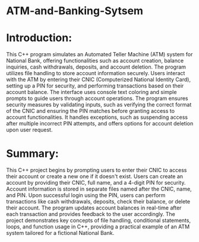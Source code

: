 # ATM-and-Banking-Sytsem
# Introduction:
This C++ program simulates an Automated Teller Machine (ATM) system for National Bank, offering functionalities such as account creation, balance inquiries, cash withdrawals, deposits, and account deletion. The program utilizes file handling to store account information securely. Users interact with the ATM by entering their CNIC (Computerized National Identity Card), setting up a PIN for security, and performing transactions based on their account balance. The interface uses console text coloring and simple prompts to guide users through account operations. The program ensures security measures by validating inputs, such as verifying the correct format of the CNIC and ensuring the PIN matches before granting access to account functionalities. It handles exceptions, such as suspending access after multiple incorrect PIN attempts, and offers options for account deletion upon user request.
# Summary:
This C++ project begins by prompting users to enter their CNIC to access their account or create a new one if it doesn't exist. Users can create an account by providing their CNIC, full name, and a 4-digit PIN for security. Account information is stored in separate files named after the CNIC, name, and PIN. Upon successful login using the PIN, users can perform transactions like cash withdrawals, deposits, check their balance, or delete their account. The program updates account balances in real-time after each transaction and provides feedback to the user accordingly. The project demonstrates key concepts of file handling, conditional statements, loops, and function usage in C++, providing a practical example of an ATM system tailored for a fictional National Bank.
